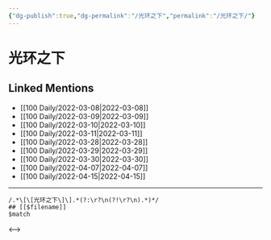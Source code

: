 ```yaml
---
{"dg-publish":true,"dg-permalink":"/光环之下","permalink":"/光环之下/"}
---
```


# 光环之下

## Linked Mentions
- [[100 Daily/2022-03-08\|2022-03-08]]
- [[100 Daily/2022-03-09\|2022-03-09]]
- [[100 Daily/2022-03-10\|2022-03-10]]
- [[100 Daily/2022-03-11\|2022-03-11]]
- [[100 Daily/2022-03-28\|2022-03-28]]
- [[100 Daily/2022-03-29\|2022-03-29]]
- [[100 Daily/2022-03-30\|2022-03-30]]
- [[100 Daily/2022-04-07\|2022-04-07]]
- [[100 Daily/2022-04-15\|2022-04-15]]


---

```expander
/.*\[\[光环之下\]\].*(?:\r?\n(?!\r?\n).*)*/
## [[$filename]]
$match
```

<-->
